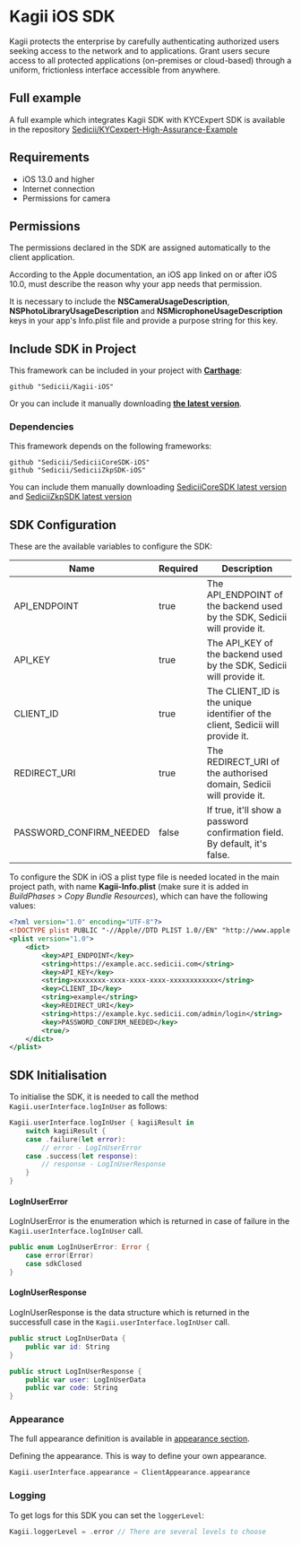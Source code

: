 
# Kagii iOS SDK

Kagii protects the enterprise by carefully authenticating authorized users seeking access to the network and to applications. Grant users secure access to all protected applications (on-premises or cloud-based) through a uniform, frictionless interface accessible from anywhere.

## Full example
A full example which integrates Kagii SDK with KYCExpert SDK is available in the repository
[Sedicii/KYCexpert-High-Assurance-Example](https://github.com/Sedicii/KYCexpert-High-Assurance-Example)

## Requirements

* iOS 13.0 and higher
* Internet connection
* Permissions for camera

## Permissions

The permissions declared in the SDK are assigned automatically to the client application.

According to the Apple documentation, an iOS app linked on or after iOS 10.0,
must describe the reason why your app needs that permission.

It is necessary to include the **NSCameraUsageDescription**, **NSPhotoLibraryUsageDescription**
and **NSMicrophoneUsageDescription** keys in your app's Info.plist file and provide
a purpose string for this key.

## Include SDK in Project

This framework can be included in your project with [__Carthage__](https://github.com/Carthage/Carthage):

```
github "Sedicii/Kagii-iOS"
```

Or you can include it manually downloading [__the latest version__](https://github.com/Sedicii/Kagii-iOS/releases/latest).

### Dependencies

This framework depends on the following frameworks:

```
github "Sedicii/SediciiCoreSDK-iOS"
github "Sedicii/SediciiZkpSDK-iOS"
```

You can include them manually downloading
[SediciiCoreSDK latest version](https://github.com/Sedicii/SediciiCoreSDK-iOS/releases/latest) and
[SediciiZkpSDK latest version](https://github.com/Sedicii/SediciiZkpSDK-iOS/releases/latest)

## SDK Configuration

These are the available variables to configure the SDK:

| Name                    | Required  | Description                                                                   |
|-------------------------|-----------|-------------------------------------------------------------------------------|
| API_ENDPOINT            |   true    | The API_ENDPOINT of the backend used by the SDK, Sedicii will provide it.     |
| API_KEY                 |   true    | The API_KEY of the backend used by the SDK, Sedicii will provide it.          |
| CLIENT_ID               |   true    | The CLIENT_ID is the unique identifier of the client, Sedicii will provide it.|
| REDIRECT_URI            |   true    | The REDIRECT_URI of the authorised domain, Sedicii will provide it.           |
| PASSWORD_CONFIRM_NEEDED |   false   | If true, it'll show a password confirmation field. By default, it's false.    |

To configure the SDK in iOS a plist type file is needed located in the main project path, with name **Kagii-Info.plist**
(make sure it is added in *BuildPhases* > *Copy Bundle Resources*), which can have the following values:

```xml
<?xml version="1.0" encoding="UTF-8"?>
<!DOCTYPE plist PUBLIC "-//Apple//DTD PLIST 1.0//EN" "http://www.apple.com/DTDs/PropertyList-1.0.dtd">
<plist version="1.0">
    <dict>
        <key>API_ENDPOINT</key>
        <string>https://example.acc.sedicii.com</string>
        <key>API_KEY</key>
        <string>xxxxxxxx-xxxx-xxxx-xxxx-xxxxxxxxxxxx</string>
        <key>CLIENT_ID</key>
        <string>example</string>
        <key>REDIRECT_URI</key>
        <string>https://example.kyc.sedicii.com/admin/login</string>
        <key>PASSWORD_CONFIRM_NEEDED</key>
        <true/>
    </dict>
</plist>
```

## SDK Initialisation

To initialise the SDK, it is needed to call the method `Kagii.userInterface.logInUser` as follows:

```swift
Kagii.userInterface.logInUser { kagiiResult in
    switch kagiiResult {
    case .failure(let error):
        // error - LogInUserError
    case .success(let response):
        // response - LogInUserResponse
    }
}
```

#### LogInUserError
LogInUserError is the enumeration which is returned in case of failure in the `Kagii.userInterface.logInUser` call.

```swift
public enum LogInUserError: Error {
    case error(Error)
    case sdkClosed
}
```

#### LogInUserResponse
LogInUserResponse is the data structure which is returned in the successfull case in the `Kagii.userInterface.logInUser` call.

```swift
public struct LogInUserData {
    public var id: String
}

public struct LogInUserResponse {
    public var user: LogInUserData
    public var code: String
}
```

### Appearance

The full appearance definition is available in [appearance section](/docs/appearance.md).

Defining the appearance. This is way to define your own appearance.

```swift
Kagii.userInterface.appearance = ClientAppearance.appearance
```

### Logging

To get logs for this SDK you can set the `loggerLevel`:

```swift
Kagii.loggerLevel = .error // There are several levels to choose
```
